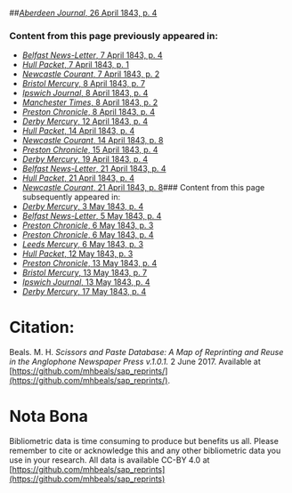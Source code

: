 ##[*Aberdeen Journal*, 26 April 1843, p. 4](https://mhbeals.github.io/sap_html/Aberdeen-Journal/Aberdeen-Journal-26-April-1843-p-4)

### Content from this page previously appeared in:
+ [*Belfast News-Letter*, 7 April 1843, p. 4](https://mhbeals.github.io/sap_html/Belfast-News-Letter/Belfast-News-Letter-7-April-1843-p-4)
+ [*Hull Packet*, 7 April 1843, p. 1](https://mhbeals.github.io/sap_html/Hull-Packet/Hull-Packet-7-April-1843-p-1)
+ [*Newcastle Courant*, 7 April 1843, p. 2](https://mhbeals.github.io/sap_html/Newcastle-Courant/Newcastle-Courant-7-April-1843-p-2)
+ [*Bristol Mercury*, 8 April 1843, p. 7](https://mhbeals.github.io/sap_html/Bristol-Mercury/Bristol-Mercury-8-April-1843-p-7)
+ [*Ipswich Journal*, 8 April 1843, p. 4](https://mhbeals.github.io/sap_html/Ipswich-Journal/Ipswich-Journal-8-April-1843-p-4)
+ [*Manchester Times*, 8 April 1843, p. 2](https://mhbeals.github.io/sap_html/Manchester-Times/Manchester-Times-8-April-1843-p-2)
+ [*Preston Chronicle*, 8 April 1843, p. 4](https://mhbeals.github.io/sap_html/Preston-Chronicle/Preston-Chronicle-8-April-1843-p-4)
+ [*Derby Mercury*, 12 April 1843, p. 4](https://mhbeals.github.io/sap_html/Derby-Mercury/Derby-Mercury-12-April-1843-p-4)
+ [*Hull Packet*, 14 April 1843, p. 4](https://mhbeals.github.io/sap_html/Hull-Packet/Hull-Packet-14-April-1843-p-4)
+ [*Newcastle Courant*, 14 April 1843, p. 8](https://mhbeals.github.io/sap_html/Newcastle-Courant/Newcastle-Courant-14-April-1843-p-8)
+ [*Preston Chronicle*, 15 April 1843, p. 4](https://mhbeals.github.io/sap_html/Preston-Chronicle/Preston-Chronicle-15-April-1843-p-4)
+ [*Derby Mercury*, 19 April 1843, p. 4](https://mhbeals.github.io/sap_html/Derby-Mercury/Derby-Mercury-19-April-1843-p-4)
+ [*Belfast News-Letter*, 21 April 1843, p. 4](https://mhbeals.github.io/sap_html/Belfast-News-Letter/Belfast-News-Letter-21-April-1843-p-4)
+ [*Hull Packet*, 21 April 1843, p. 4](https://mhbeals.github.io/sap_html/Hull-Packet/Hull-Packet-21-April-1843-p-4)
+ [*Newcastle Courant*, 21 April 1843, p. 8](https://mhbeals.github.io/sap_html/Newcastle-Courant/Newcastle-Courant-21-April-1843-p-8)### Content from this page subsequently appeared in:
+ [*Derby Mercury*, 3 May 1843, p. 4](https://mhbeals.github.io/sap_html/Derby-Mercury/Derby-Mercury-3-May-1843-p-4)
+ [*Belfast News-Letter*, 5 May 1843, p. 4](https://mhbeals.github.io/sap_html/Belfast-News-Letter/Belfast-News-Letter-5-May-1843-p-4)
+ [*Preston Chronicle*, 6 May 1843, p. 3](https://mhbeals.github.io/sap_html/Preston-Chronicle/Preston-Chronicle-6-May-1843-p-3)
+ [*Preston Chronicle*, 6 May 1843, p. 4](https://mhbeals.github.io/sap_html/Preston-Chronicle/Preston-Chronicle-6-May-1843-p-4)
+ [*Leeds Mercury*, 6 May 1843, p. 3](https://mhbeals.github.io/sap_html/Leeds-Mercury/Leeds-Mercury-6-May-1843-p-3)
+ [*Hull Packet*, 12 May 1843, p. 3](https://mhbeals.github.io/sap_html/Hull-Packet/Hull-Packet-12-May-1843-p-3)
+ [*Preston Chronicle*, 13 May 1843, p. 4](https://mhbeals.github.io/sap_html/Preston-Chronicle/Preston-Chronicle-13-May-1843-p-4)
+ [*Bristol Mercury*, 13 May 1843, p. 7](https://mhbeals.github.io/sap_html/Bristol-Mercury/Bristol-Mercury-13-May-1843-p-7)
+ [*Ipswich Journal*, 13 May 1843, p. 4](https://mhbeals.github.io/sap_html/Ipswich-Journal/Ipswich-Journal-13-May-1843-p-4)
+ [*Derby Mercury*, 17 May 1843, p. 4](https://mhbeals.github.io/sap_html/Derby-Mercury/Derby-Mercury-17-May-1843-p-4)
                    
# Citation: 

Beals. M. H. *Scissors and Paste Database: A Map of Reprinting and Reuse in the Anglophone Newspaper Press v.1.0.1.* 2 June 2017. Available at [https://github.com/mhbeals/sap_reprints/](https://github.com/mhbeals/sap_reprints/). 
                    
# Nota Bona

Bibliometric data is time consuming to produce but benefits us all. Please remember to cite or acknowledge this and any other bibliometric data you use in your research. All data is available CC-BY 4.0 at [https://github.com/mhbeals/sap_reprints](https://github.com/mhbeals/sap_reprints)